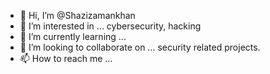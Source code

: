 - 👋 Hi, I’m @Shazizamankhan
- 👀 I’m interested in ... cybersecurity, hacking
- 🌱 I’m currently learning ...
- 💞️ I’m looking to collaborate on ... security related projects.
- 📫 How to reach me ...

<!---
Shazizamankhan/Shazizamankhan is a ✨ special ✨ repository because its `README.md` (this file) appears on your GitHub profile.
You can click the Preview link to take a look at your changes.
--->
